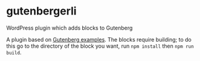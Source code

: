 # gutenbergerli
WordPress plugin which adds blocks to Gutenberg

A plugin based on [Gutenberg examples](https://github.com/WordPress/gutenberg-examples). The blocks require building; to do this go to the directory of the block you want, run `npm install` then `npm run build`.
